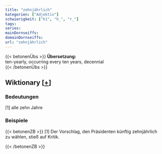 ```yaml
---
title: "zehnjährlich"
kategorien: ["Adjektiv"]
schwierigkeit: ["k1", "h_", "r_"]
tags:
series:
mainDornseiffs:
domainDornseiffs:
url: "zehnjährlich"
---
```


{{< betonenÜbs >}}
**Übersetzung:**  
ten-yearly, occurring every ten years, decennial  
{{< /betonenÜbs >}}

## Wiktionary [[+](https://de.wiktionary.org/wiki/zehnjährlich)]

### Bedeutungen
[1] alle zehn Jahre  

### Beispiele
{{< betonenZB >}}
[1] Der Vorschlag, den Präsidenten künftig zehnjährlich zu wählen, stieß auf Kritik.  

{{< /betonenZB >}}

